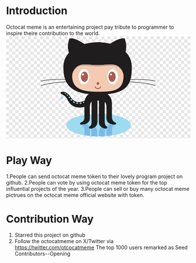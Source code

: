 # Introduction

Octocat meme is an entertaining project pay tribute to programmer to inspire theire contribution to the world.
<img src="src/static/images/octocat-990.png" alt="octcameme" title="octcameme">

# Play Way

1.People can send octocat meme token to their lovely program project on github.
2.People can vote by using octocat meme token for the top influential projects of the year.
3.People can sell or buy many octocat meme pictrues on the octocat meme official website with token.

# Contribution Way
1. Starred this project on github
2. Follow the octocatmeme on X/Twitter via https://twitter.com/otcocatmeme
The top 1000 users remarked as Seed Contributors--Opening